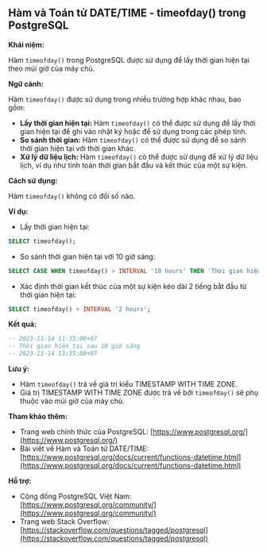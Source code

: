 ## Hàm và Toán tử DATE/TIME - timeofday() trong PostgreSQL

**Khái niệm:**

Hàm `timeofday()` trong PostgreSQL được sử dụng để lấy thời gian hiện tại theo múi giờ của máy chủ.

**Ngữ cảnh:**

Hàm `timeofday()` được sử dụng trong nhiều trường hợp khác nhau, bao gồm:

- **Lấy thời gian hiện tại:** Hàm `timeofday()` có thể được sử dụng để lấy thời gian hiện tại để ghi vào nhật ký hoặc để sử dụng trong các phép tính.
- **So sánh thời gian:** Hàm `timeofday()` có thể được sử dụng để so sánh thời gian hiện tại với thời gian khác.
- **Xử lý dữ liệu lịch:** Hàm `timeofday()` có thể được sử dụng để xử lý dữ liệu lịch, ví dụ như tính toán thời gian bắt đầu và kết thúc của một sự kiện.

**Cách sử dụng:**

Hàm `timeofday()` không có đối số nào.

**Ví dụ:**

- Lấy thời gian hiện tại:

```sql
SELECT timeofday();
```

- So sánh thời gian hiện tại với 10 giờ sáng:

```sql
SELECT CASE WHEN timeofday() > INTERVAL '10 hours' THEN 'Thời gian hiện tại sau 10 giờ sáng' ELSE 'Thời gian hiện tại trước 10 giờ sáng' END;
```

- Xác định thời gian kết thúc của một sự kiện kéo dài 2 tiếng bắt đầu từ thời gian hiện tại:

```sql
SELECT timeofday() + INTERVAL '2 hours';
```

**Kết quả:**

```sql
-- 2023-11-14 11:35:00+07
-- Thời gian hiện tại sau 10 giờ sáng
-- 2023-11-14 13:35:00+07
```

**Lưu ý:**

- Hàm `timeofday()` trả về giá trị kiểu TIMESTAMP WITH TIME ZONE.
- Giá trị TIMESTAMP WITH TIME ZONE được trả về bởi `timeofday()` sẽ phụ thuộc vào múi giờ của máy chủ.

**Tham khảo thêm:**

- Trang web chính thức của PostgreSQL: [https://www.postgresql.org/](https://www.postgresql.org/)
- Bài viết về Hàm và Toán tử DATE/TIME: [https://www.postgresql.org/docs/current/functions-datetime.html](https://www.postgresql.org/docs/current/functions-datetime.html)

**Hỗ trợ:**

- Cộng đồng PostgreSQL Việt Nam: [https://www.postgresql.org/community/](https://www.postgresql.org/community/)
- Trang web Stack Overflow: [https://stackoverflow.com/questions/tagged/postgresql](https://stackoverflow.com/questions/tagged/postgresql)
